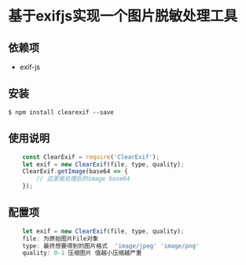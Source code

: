 # 基于exifjs实现一个图片脱敏处理工具

## 依赖项
- exif-js

## 安装
``` shell
$ npm install clearexif --save
```


## 使用说明
``` javascript 
	const ClearExif = require('ClearExif');
	let exif = new ClearExif(file, type, quality);
	ClearExif.getImage(base64 => {
		// 这里是处理后的image base64
	});

```

## 配置项
``` javascript
	let exif = new ClearExif(file, type, quality);
	file: 为原始图片File对象
	type: 最终想要得到的图片格式  'image/jpeg' 'image/png'
	quality: 0-1 压缩图片 值越小压缩越严重

```
